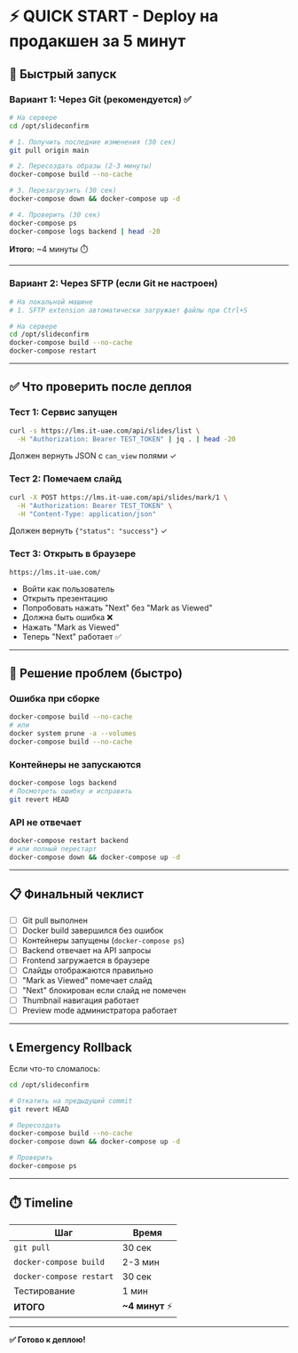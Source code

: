 # ⚡ QUICK START - Deploy на продакшен за 5 минут

## 🚀 Быстрый запуск

### Вариант 1: Через Git (рекомендуется) ✅

```bash
# На сервере
cd /opt/slideconfirm

# 1. Получить последние изменения (30 сек)
git pull origin main

# 2. Пересоздать образы (2-3 минуты)
docker-compose build --no-cache

# 3. Перезагрузить (30 сек)
docker-compose down && docker-compose up -d

# 4. Проверить (30 сек)
docker-compose ps
docker-compose logs backend | head -20
```

**Итого:** ~4 минуты ⏱️

---

### Вариант 2: Через SFTP (если Git не настроен)

```bash
# На локальной машине
# 1. SFTP extension автоматически загружает файлы при Ctrl+S

# На сервере
cd /opt/slideconfirm
docker-compose build --no-cache
docker-compose restart
```

---

## ✅ Что проверить после деплоя

### Тест 1: Сервис запущен
```bash
curl -s https://lms.it-uae.com/api/slides/list \
  -H "Authorization: Bearer TEST_TOKEN" | jq . | head -20
```
Должен вернуть JSON с `can_view` полями ✓

### Тест 2: Помечаем слайд
```bash
curl -X POST https://lms.it-uae.com/api/slides/mark/1 \
  -H "Authorization: Bearer TEST_TOKEN" \
  -H "Content-Type: application/json"
```
Должен вернуть `{"status": "success"}` ✓

### Тест 3: Открыть в браузере
```
https://lms.it-uae.com/
```
- Войти как пользователь
- Открыть презентацию
- Попробовать нажать "Next" без "Mark as Viewed"
- Должна быть ошибка ❌
- Нажать "Mark as Viewed"
- Теперь "Next" работает ✅

---

## 🔧 Решение проблем (быстро)

### Ошибка при сборке
```bash
docker-compose build --no-cache
# или
docker system prune -a --volumes
docker-compose build --no-cache
```

### Контейнеры не запускаются
```bash
docker-compose logs backend
# Посмотреть ошибку и исправить
git revert HEAD
```

### API не отвечает
```bash
docker-compose restart backend
# или полный перестарт
docker-compose down && docker-compose up -d
```

---

## 📋 Финальный чеклист

- [ ] Git pull выполнен
- [ ] Docker build завершился без ошибок
- [ ] Контейнеры запущены (`docker-compose ps`)
- [ ] Backend отвечает на API запросы
- [ ] Frontend загружается в браузере
- [ ] Слайды отображаются правильно
- [ ] "Mark as Viewed" помечает слайд
- [ ] "Next" блокирован если слайд не помечен
- [ ] Thumbnail навигация работает
- [ ] Preview mode администратора работает

---

## 📞 Emergency Rollback

Если что-то сломалось:

```bash
cd /opt/slideconfirm

# Откатить на предыдущий commit
git revert HEAD

# Пересоздать
docker-compose build --no-cache
docker-compose down && docker-compose up -d

# Проверить
docker-compose ps
```

---

## ⏱️ Timeline

| Шаг | Время |
|-----|-------|
| `git pull` | 30 сек |
| `docker-compose build` | 2-3 мин |
| `docker-compose restart` | 30 сек |
| Тестирование | 1 мин |
| **ИТОГО** | **~4 минут** ⚡ |

---

**✅ Готово к деплою!**
